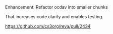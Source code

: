 Enhancement: Refactor ocdav into smaller chunks

That increases code clarity and enables testing.

https://github.com/cs3org/reva/pull/2434
